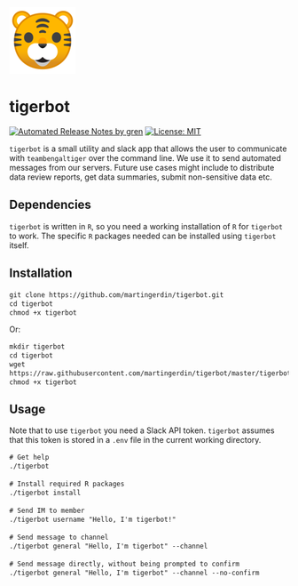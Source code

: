 ![](tiger-emoji-small.png)

# tigerbot

[![Automated Release Notes by gren](https://img.shields.io/badge/%F0%9F%A4%96-release%20notes-00B2EE.svg)](https://github-tools.github.io/github-release-notes/)
[![License: MIT](https://img.shields.io/badge/License-MIT-yellow.svg)](https://opensource.org/licenses/MIT)

`tigerbot` is a small utility and slack app that allows the user to
communicate with `teambengaltiger` over the command line. We use it to
send automated messages from our servers. Future use cases might
include to distribute data review reports, get data summaries, submit
non-sensitive data etc.

## Dependencies
`tigerbot` is written in `R`, so you need a working installation of
`R` for `tigerbot` to work. The specific `R` packages needed can be
installed using `tigerbot` itself.

## Installation

```
git clone https://github.com/martingerdin/tigerbot.git
cd tigerbot
chmod +x tigerbot
```

Or:

```
mkdir tigerbot
cd tigerbot
wget https://raw.githubusercontent.com/martingerdin/tigerbot/master/tigerbot
chmod +x tigerbot
```

## Usage

Note that to use `tigerbot` you need a Slack API token. `tigerbot`
assumes that this token is stored in a `.env` file in the current
working directory.

```
# Get help
./tigerbot

# Install required R packages
./tigerbot install

# Send IM to member
./tigerbot username "Hello, I'm tigerbot!"

# Send message to channel
./tigerbot general "Hello, I'm tigerbot" --channel

# Send message directly, without being prompted to confirm
./tigerbot general "Hello, I'm tigerbot" --channel --no-confirm
```

